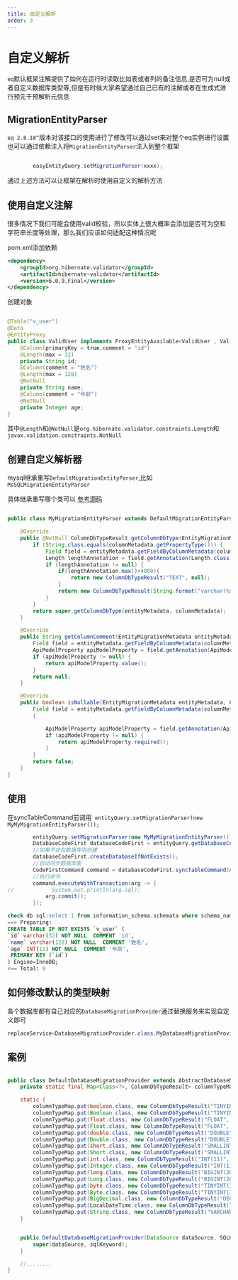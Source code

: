 ```yaml
---
title: 自定义解析
order: 3
---
```


# 自定义解析
`eq`默认框架注解提供了如何在运行时读取比如表或者列的备注信息,是否可为null或者自定义数据库类型等,但是有时候大家希望通过自己已有的注解或者在生成式进行预先干预解析元信息

## MigrationEntityParser
`eq 2.8.18^`版本对该接口的使用进行了修改可以通过set来对整个eq实例进行设置也可以通过依赖注入将`MigrationEntityParser`注入到整个框架
```java

        easyEntityQuery.setMigrationParser(xxxx);
```
通过上述方法可以让框架在解析时使用自定义的解析方法


## 使用自定义注解
很多情况下我们可能会使用valid校验，所以实体上很大概率会添加是否可为空和字符串长度等处理，那么我们应该如何适配这种情况呢

pom.xml添加依赖
```xml
<dependency>
    <groupId>org.hibernate.validator</groupId>
    <artifactId>hibernate-validator</artifactId>
    <version>6.0.9.Final</version>
</dependency>
```
创建对象
```java

@Table("v_user")
@Data
@EntityProxy
public class ValidUser implements ProxyEntityAvailable<ValidUser , ValidUserProxy> {
    @Column(primaryKey = true,comment = "id")
    @Length(max = 32)
    private String id;
    @Column(comment = "姓名")
    @Length(max = 128)
    @NotNull
    private String name;
    @Column(comment = "年龄")
    @NotNull
    private Integer age;
}
```
其中`@Length`和`@NotNull`是`org.hibernate.validator.constraints.Length`和`javax.validation.constraints.NotNull`

## 创建自定义解析器
mysql继承重写`DefaultMigrationEntityParser`,比如`MsSQLMigrationEntityParser`

具体继承重写哪个类可以 [参考源码](https://github.com/dromara/easy-query/blob/main/sql-db-support/sql-mssql/src/main/java/com/easy/query/mssql/migration/MsSQLMigrationEntityParser.java)
```java

public class MyMigrationEntityParser extends DefaultMigrationEntityParser {

    @Override
    public @NotNull ColumnDbTypeResult getColumnDbType(EntityMigrationMetadata entityMetadata, ColumnMetadata columnMetadata) {
        if (String.class.equals(columnMetadata.getPropertyType())) {
            Field field = entityMetadata.getFieldByColumnMetadata(columnMetadata);
            Length lengthAnnotation = field.getAnnotation(Length.class);
            if (lengthAnnotation != null) {
                if(lengthAnnotation.max()>4000){
                    return new ColumnDbTypeResult("TEXT", null);
                }
                return new ColumnDbTypeResult(String.format("varchar(%s)", lengthAnnotation.max()), null);
            }
        }
        return super.getColumnDbType(entityMetadata, columnMetadata);
    }

    @Override
    public String getColumnComment(EntityMigrationMetadata entityMetadata, ColumnMetadata columnMetadata) {
        Field field = entityMetadata.getFieldByColumnMetadata(columnMetadata);
        ApiModelProperty apiModelProperty = field.getAnnotation(ApiModelProperty.class);
        if (apiModelProperty != null) {
            return apiModelProperty.value();
        }
        return null;
    }

    @Override
    public boolean isNullable(EntityMigrationMetadata entityMetadata, ColumnMetadata columnMetadata) {
        Field field = entityMetadata.getFieldByColumnMetadata(columnMetadata);
        {

            ApiModelProperty apiModelProperty = field.getAnnotation(ApiModelProperty.class);
            if (apiModelProperty != null) {
                return apiModelProperty.required();
            }
        }
        return false;
    }
}

```

## 使用
在syncTableCommand前调用` entityQuery.setMigrationParser(new MyMyMigrationEntityParser());`
```java
        entityQuery.setMigrationParser(new MyMyMigrationEntityParser());
        DatabaseCodeFirst databaseCodeFirst = entityQuery.getDatabaseCodeFirst();
        //如果不存在数据库则创建
        databaseCodeFirst.createDatabaseIfNotExists();
        //自动同步数据库表
        CodeFirstCommand command = databaseCodeFirst.syncTableCommand(Arrays.asList(Company.class, SysUser.class, ValidUser.class));
        //执行命令
        command.executeWithTransaction(arg -> {
//            System.out.println(arg.sql);
            arg.commit();
        });
```

```sql
check db sql:select 1 from information_schema.schemata where schema_name='eq_db'
==> Preparing: 
CREATE TABLE IF NOT EXISTS `v_user` ( 
`id` varchar(32) NOT NULL  COMMENT 'id',
`name` varchar(128) NOT NULL  COMMENT '姓名',
`age` INT(11) NOT NULL  COMMENT '年龄', 
 PRIMARY KEY (`id`)
) Engine=InnoDB;
<== Total: 0
```

## 如何修改默认的类型映射
各个数据库都有自己对应的`DatabaseMigrationProvider`通过替换服务来实现自定义即可
```java
replaceService<DatabaseMigrationProvider.class,MyDatabaseMigrationProvider.class>()
```


## 案例
```java

public class DefaultDatabaseMigrationProvider extends AbstractDatabaseMigrationProvider {
    private static final Map<Class<?>, ColumnDbTypeResult> columnTypeMap = new HashMap<>();

    static {
        columnTypeMap.put(boolean.class, new ColumnDbTypeResult("TINYINT(1)", false));
        columnTypeMap.put(Boolean.class, new ColumnDbTypeResult("TINYINT(1)", null));
        columnTypeMap.put(float.class, new ColumnDbTypeResult("FLOAT", 0f));
        columnTypeMap.put(Float.class, new ColumnDbTypeResult("FLOAT", null));
        columnTypeMap.put(double.class, new ColumnDbTypeResult("DOUBLE", 0d));
        columnTypeMap.put(Double.class, new ColumnDbTypeResult("DOUBLE", null));
        columnTypeMap.put(short.class, new ColumnDbTypeResult("SMALLINT(6)", 0));
        columnTypeMap.put(Short.class, new ColumnDbTypeResult("SMALLINT(6)", null));
        columnTypeMap.put(int.class, new ColumnDbTypeResult("INT(11)", 0));
        columnTypeMap.put(Integer.class, new ColumnDbTypeResult("INT(11)", null));
        columnTypeMap.put(long.class, new ColumnDbTypeResult("BIGINT(20)", 0L));
        columnTypeMap.put(Long.class, new ColumnDbTypeResult("BIGINT(20)", null));
        columnTypeMap.put(byte.class, new ColumnDbTypeResult("TINYINT(3)", 0));
        columnTypeMap.put(Byte.class, new ColumnDbTypeResult("TINYINT(3)", null));
        columnTypeMap.put(BigDecimal.class, new ColumnDbTypeResult("DECIMAL(16,2)", null));
        columnTypeMap.put(LocalDateTime.class, new ColumnDbTypeResult("DATETIME(3)", null));
        columnTypeMap.put(String.class, new ColumnDbTypeResult("VARCHAR(255)", ""));
    }


    public DefaultDatabaseMigrationProvider(DataSource dataSource, SQLKeyword sqlKeyword) {
        super(dataSource, sqlKeyword);
    }

    //........
}

```